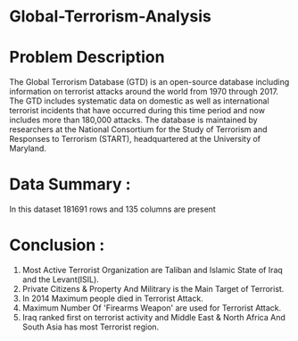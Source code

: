 # Global-Terrorism-Analysis
# Problem Description
The Global Terrorism Database (GTD) is an open-source database including information on terrorist attacks around the world from 1970 through 2017. The GTD includes systematic data on domestic as well as international terrorist incidents that have occurred during this time period and now includes more than 180,000 attacks. The database is maintained by researchers at the National Consortium for the Study of Terrorism and Responses to Terrorism (START), headquartered at the University of Maryland.

# Data Summary :
In this dataset 181691 rows and 135 columns are present

# Conclusion :
1. Most Active Terrorist Organization are Taliban and Islamic State of Iraq and the Levant(ISIL).
2. Private Citizens & Property And Militrary is the Main Target of Terrorist.
3. In 2014 Maximum people died in Terrorist Attack.
4. Maximum Number Of 'Firearms Weapon' are used for Terrorist Attack.
5. Iraq ranked first on terrorist activity and Middle East & North Africa And South Asia has most Terrorist region.
